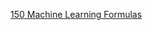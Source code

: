 
[150 Machine Learning Formulas](https://drive.google.com/file/d/0B0RLknmL54khUXVrcnZkenNzN1E/view)
